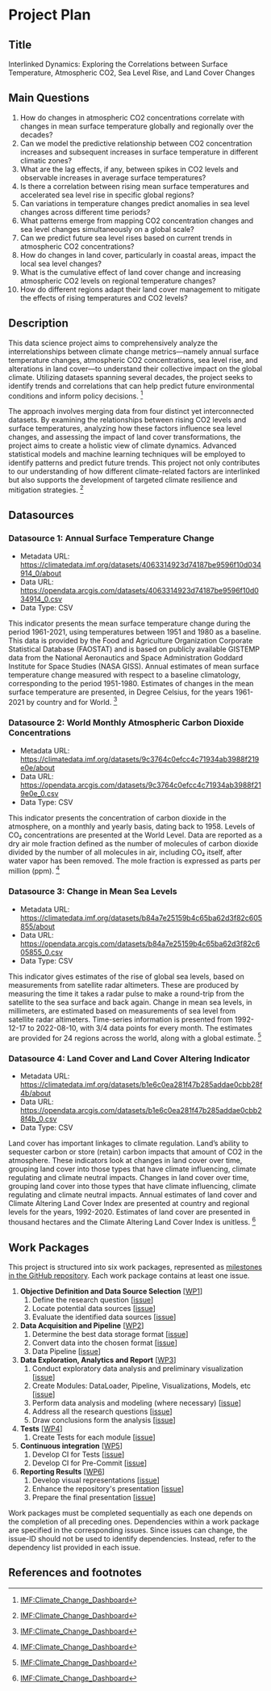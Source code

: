 # Project Plan

## Title

Interlinked Dynamics: Exploring the Correlations between Surface Temperature, Atmospheric CO2, Sea Level Rise, and Land Cover Changes

## Main Questions

1. How do changes in atmospheric CO2 concentrations correlate with changes in mean surface temperature globally and regionally over the decades?
2. Can we model the predictive relationship between CO2 concentration increases and subsequent increases in surface temperature in different climatic zones?
3. What are the lag effects, if any, between spikes in CO2 levels and observable increases in average surface temperatures?
4. Is there a correlation between rising mean surface temperatures and accelerated sea level rise in specific global regions?
5. Can variations in temperature changes predict anomalies in sea level changes across different time periods?
6. What patterns emerge from mapping CO2 concentration changes and sea level changes simultaneously on a global scale?
7. Can we predict future sea level rises based on current trends in atmospheric CO2 concentrations?
8. How do changes in land cover, particularly in coastal areas, impact the local sea level changes?
9. What is the cumulative effect of land cover change and increasing atmospheric CO2 levels on regional temperature changes?
10. How do different regions adapt their land cover management to mitigate the effects of rising temperatures and CO2 levels?

## Description


This data science project aims to comprehensively analyze the interrelationships between climate change metrics—namely annual surface temperature changes, atmospheric CO2 concentrations, sea level rise, and alterations in land cover—to understand their collective impact on the global climate. Utilizing datasets spanning several decades, the project seeks to identify trends and correlations that can help predict future environmental conditions and inform policy decisions. [^r1]

The approach involves merging data from four distinct yet interconnected datasets. By examining the relationships between rising CO2 levels and surface temperatures, analyzing how these factors influence sea level changes, and assessing the impact of land cover transformations, the project aims to create a holistic view of climate dynamics. Advanced statistical models and machine learning techniques will be employed to identify patterns and predict future trends. This project not only contributes to our understanding of how different climate-related factors are interlinked but also supports the development of targeted climate resilience and mitigation strategies. [^r1]

## Datasources

<!-- Describe each datasources you plan to use in a section. Use the prefic "DatasourceX" where X is the id of the datasource. -->

### Datasource 1: Annual Surface Temperature Change
* Metadata URL: https://climatedata.imf.org/datasets/4063314923d74187be9596f10d034914_0/about
* Data URL: https://opendata.arcgis.com/datasets/4063314923d74187be9596f10d034914_0.csv
* Data Type: CSV

This indicator presents the mean surface temperature change during the period 1961-2021, using temperatures between 1951 and 1980 as a baseline.
This data is provided by the Food and Agriculture Organization Corporate Statistical Database (FAOSTAT) and is based on publicly available GISTEMP data from the National Aeronautics and Space Administration Goddard Institute for Space Studies (NASA GISS). Annual estimates of mean surface temperature change measured with respect to a baseline climatology, corresponding to the period 1951-1980. Estimates of changes in the mean surface temperature are presented, in Degree Celsius, for the years 1961-2021 by country and for World. [^r1]

### Datasource 2: World Monthly Atmospheric Carbon Dioxide Concentrations
* Metadata URL: https://climatedata.imf.org/datasets/9c3764c0efcc4c71934ab3988f219e0e/about
* Data URL: https://opendata.arcgis.com/datasets/9c3764c0efcc4c71934ab3988f219e0e_0.csv
* Data Type: CSV

This indicator presents the concentration of carbon dioxide in the atmosphere, on a monthly and yearly basis, dating back to 1958. Levels of CO₂ concentrations are presented at the World Level. Data are reported as a dry air mole fraction defined as the number of molecules of carbon dioxide divided by the number of all molecules in air, including CO₂ itself, after water vapor has been removed. The mole fraction is expressed as parts per million (ppm). [^r1]

### Datasource 3: Change in Mean Sea Levels
* Metadata URL: https://climatedata.imf.org/datasets/b84a7e25159b4c65ba62d3f82c605855/about
* Data URL: https://opendata.arcgis.com/datasets/b84a7e25159b4c65ba62d3f82c605855_0.csv
* Data Type: CSV

This indicator gives estimates of the rise of global sea levels, based on measurements from satellite radar altimeters. These are produced by measuring the time it takes a radar pulse to make a round-trip from the satellite to the sea surface and back again. 
Change in mean sea levels, in millimeters, are estimated based on measurements of sea level from satellite radar altimeters. Time-series information is presented from 1992-12-17 to 2022-08-10, with 3/4 data points for every month. The estimates are provided for 24 regions across the world, along with a global estimate. [^r1]


### Datasource 4: Land Cover and Land Cover Altering Indicator
* Metadata URL: https://climatedata.imf.org/datasets/b1e6c0ea281f47b285addae0cbb28f4b/about
* Data URL: https://opendata.arcgis.com/datasets/b1e6c0ea281f47b285addae0cbb28f4b_0.csv
* Data Type: CSV

Land cover has important linkages to climate regulation. Land’s ability to sequester carbon or store (retain) carbon impacts that amount of CO2 in the atmosphere. These indicators look at changes in land cover over time, grouping land cover into those types that have climate influencing, climate regulating and climate neutral impacts.
Changes in land cover over time, grouping land cover into those types that have climate influencing, climate regulating and climate neutral impacts.
Annual estimates of land cover and Climate Altering Land Cover Index are presented at country and regional levels for the years, 1992-2020. 
Estimates of land cover are presented in thousand hectares and the Climate Altering Land Cover Index is unitless. [^r1]


## Work Packages

<!-- List of work packages ordered sequentially, each pointing to an issue with more details. -->

This project is structured into six work packages, represented as [milestones in the GitHub repository](https://github.com/Hassan8725/advance_data_engineering/milestones).
Each work package contains at least one issue. 

1. **Objective Definition and Data Source Selection** [[WP1](https://github.com/Hassan8725/advance_data_engineering/milestone/1)]
    1. Define the research question [[issue](https://github.com/Hassan8725/advance_data_engineering/issues/8)]
    2. Locate potential data sources [[issue](https://github.com/Hassan8725/advance_data_engineering/issues/9)]
    3. Evaluate the identified data sources [[issue](https://github.com/Hassan8725/advance_data_engineering/issues/10)]
2. **Data Acquisition and Pipeline** [[WP2](https://github.com/Hassan8725/advance_data_engineering/milestone/2)]
    1. Determine the best data storage format [[issue](https://github.com/Hassan8725/advance_data_engineering/issues/11)]
    2. Convert data into the chosen format [[issue](https://github.com/Hassan8725/advance_data_engineering/issues/12)]
    3. Data Pipeline [[issue](https://github.com/Hassan8725/advance_data_engineering/issues/13)]
3. **Data Exploration, Analytics and Report** [[WP3](https://github.com/Hassan8725/advance_data_engineering/milestone/3)]
    1. Conduct exploratory data analysis and preliminary visualization [[issue](https://github.com/Hassan8725/advance_data_engineering/issues/14)]
    2. Create Modules: DataLoader, Pipeline, Visualizations, Models, etc [[issue](https://github.com/Hassan8725/advance_data_engineering/issues/15)]
    3. Perform data analysis and modeling (where necessary) [[issue](https://github.com/Hassan8725/advance_data_engineering/issues/16)]
    4. Address all the research questions [[issue](https://github.com/Hassan8725/advance_data_engineering/issues/17)]
    5. Draw conclusions form the analysis [[issue](https://github.com/Hassan8725/advance_data_engineering/issues/18)]
4. **Tests** [[WP4](https://github.com/Hassan8725/advance_data_engineering/milestone/4)]
    1. Create Tests for each module [[issue](https://github.com/Hassan8725/advance_data_engineering/issues/19)]
5. **Continuous integration** [[WP5](https://github.com/Hassan8725/advance_data_engineering/milestone/5)]
    1. Develop CI for Tests [[issue](https://github.com/Hassan8725/advance_data_engineering/issues/20)]
    2. Develop CI for Pre-Commit [[issue](https://github.com/Hassan8725/advance_data_engineering/issues/21)]
6. **Reporting Results** [[WP6](https://github.com/Hassan8725/advance_data_engineering/milestone/6)]
    1. Develop visual representations [[issue](https://github.com/Hassan8725/advance_data_engineering/issues/22)]
    2. Enhance the repository's presentation [[issue](https://github.com/Hassan8725/advance_data_engineering/issues/23)]
    3. Prepare the final presentation [[issue](https://github.com/Hassan8725/advance_data_engineering/issues/24)]


Work packages must be completed sequentially as each one depends on the completion of all preceding ones. Dependencies within a work package are specified in the corresponding issues.
Since issues can change, the issue-ID should not be used to identify dependencies. Instead, refer to the dependency list provided in each issue.

## References and footnotes

[^r1]: [IMF:Climate_Change_Dashboard](https://climatedata.imf.org/)